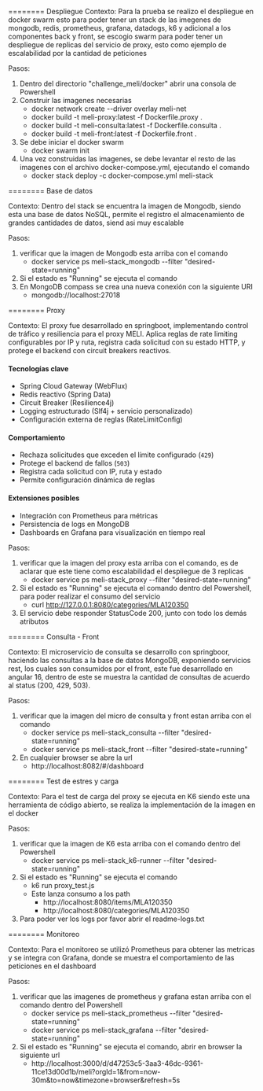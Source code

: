 ======== Despliegue
Contexto: Para la prueba se realizo el despliegue en docker swarm esto para poder tener un stack de las imegenes de mongodb, redis, prometheus, grafana, datadogs, k6 y adicional a los componentes back y front, se escogio swarm 
para poder tener un despliegue de replicas del servicio de proxy, esto como ejemplo de escalabilidad  por la cantidad de peticiones

Pasos:
1. Dentro del directorio "challenge_meli/docker" abrir una consola de Powershell
2. Construir las imagenes necesarias
    - docker network create --driver overlay meli-net
	- docker build -t meli-proxy:latest -f Dockerfile.proxy .
	- docker build -t meli-consulta:latest -f Dockerfile.consulta .
	- docker build -t meli-front:latest -f Dockerfile.front .
3. Se debe iniciar el docker swarm
	- docker swarm init
4. Una vez construidas las imagenes, se debe levantar el resto de las imagenes con el archivo docker-compose.yml, ejecutando el comando
	- docker stack deploy -c docker-compose.yml meli-stack
	
======== Base de datos

Contexto: Dentro del stack se encuentra la imagen de Mongodb, siendo esta una base de datos NoSQL, permite el registro el almacenamiento de grandes cantidades de datos, siend asi muy escalable

Pasos:
1. verificar que la imagen de Mongodb esta arriba con el comando
	- docker service ps meli-stack_mongodb --filter "desired-state=running"
2. Si el estado es "Running" se ejecuta el comando
3. En MongoDB compass se crea una nueva conexión con la siguiente URI
	- mongodb://localhost:27018

======== Proxy

Contexto: El proxy fue desarrollado en springboot, implementando control de tráfico y resiliencia para el proxy MELI. Aplica reglas de rate limiting configurables por IP y ruta, registra cada solicitud 
con su estado HTTP, y protege el backend con circuit breakers reactivos.
#### Tecnologías clave
- Spring Cloud Gateway (WebFlux)
- Redis reactivo (Spring Data)
- Circuit Breaker (Resilience4j)
- Logging estructurado (Slf4j + servicio personalizado)
- Configuración externa de reglas (RateLimitConfig)
#### Comportamiento
- Rechaza solicitudes que exceden el límite configurado (`429`)
- Protege el backend de fallos (`503`)
- Registra cada solicitud con IP, ruta y estado
- Permite configuración dinámica de reglas
#### Extensiones posibles
- Integración con Prometheus para métricas
- Persistencia de logs en MongoDB 
- Dashboards en Grafana para visualización en tiempo real 

Pasos: 

1. verificar que la imagen del proxy esta arriba con el comando, es de aclarar que este tiene como escalabilidad el despliegue de 3 replicas
	- docker service ps meli-stack_proxy --filter "desired-state=running"
2. Si el estado es "Running" se ejecuta el comando dentro del Powershell, para poder realizar el consumo del servicio
	- curl http://127.0.0.1:8080/categories/MLA120350
3. El servicio debe responder StatusCode 200, junto con todo los demás atributos

======== Consulta - Front

Contexto: El microservicio de consulta se desarrollo con springboor, haciendo las consultas a la base de datos MongoDB, exponiendo servicios rest, los cuales son consumidos por el front, este fue desarrollado en angular 16,
dentro de este se muestra la cantidad de consultas de acuerdo al status (200, 429, 503).

Pasos:
1. verificar que la imagen del micro de consulta y front estan arriba con el comando
	- docker service ps meli-stack_consulta --filter "desired-state=running"
	- docker service ps meli-stack_front --filter "desired-state=running"
2. En cualquier browser se abre la url
	- http://localhost:8082/#/dashboard

======== Test de estres y carga

Contexto: Para el test de carga del proxy se ejecuta en K6 siendo este una herramienta de código abierto, se realiza la implementación de la imagen en el docker

Pasos:

1. verificar que la imagen de K6 esta arriba con el comando dentro del Powershell
	- docker service ps meli-stack_k6-runner --filter "desired-state=running"
2. Si el estado es "Running" se ejecuta el comando
	- k6 run proxy_test.js
    - Este lanza consumo a los path
		- http://localhost:8080/items/MLA120350
		- http://localhost:8080/categories/MLA120350
3. Para poder ver los logs por favor abrir el readme-logs.txt

======== Monitoreo

Contexto: Para el monitoreo se utilizó Prometheus para obtener las metricas y se integra con Grafana, donde se muestra el comportamiento de las peticiones en el dashboard

Pasos: 

1. verificar que las imagenes de prometheus y grafana estan arriba con el comando dentro del Powershell
	- docker service ps meli-stack_prometheus --filter "desired-state=running"
	- docker service ps meli-stack_grafana --filter "desired-state=running"
2. Si el estado es "Running" se ejecuta el comando, abrir en browser la siguiente url
	- http://localhost:3000/d/d47253c5-3aa3-46dc-9361-11ce13d00d1b/meli?orgId=1&from=now-30m&to=now&timezone=browser&refresh=5s
	